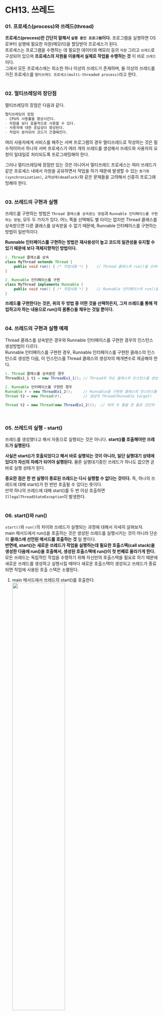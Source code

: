 CH13. 쓰레드 
==============
### 01. 프로세스(process)와 쓰레드(thread)  
__프로세스(process)란 간단히 말해서 `실행 중인 프로그램`이다.__ 
프로그램을 실행하면 OS로부터 실행에 필요한 자원(메모리)을 할당받아 프로세스가 된다.  
프로세스는 프로그램을 수행하는 데 필요한 데이터와 메모리 등의 `자원` 그리고 `쓰레드`로 구성되어 있으며 __프로세스의 자원을 이용해서 실제로 작업을 수행하는 것__ 이 바로 `쓰레드`이다.  
그래서 모든 프로세스에는 최소한 하나 이상의 쓰레드가 존재하며, 둘 이상의 쓰레드를 가진 프로세스를 `멀티쓰레드 프로세스(multi-threaded process)`라고 한다.  
<br>  

### 02. 멀티쓰레딩의 장단점  
멀티쓰레딩의 장점은 다음과 같다.  
```markdown
멀티쓰레딩의 장점  
- CPU의 사용률을 향상시킨다.
- 자원을 보다 효율적으로 사용할 수 있다.
- 사용자에 대한 응답성이 향상된다.
- 작업이 분리되어 코드가 간결해진다.
```

여러 사용자에게 서비스를 해주는 서버 프로그램의 경우 멀티쓰레드로 작성하는 것은 필수적이어서 하나의 서버 프로세스가 여러 개의 쓰레드를 생성해서 쓰레드와 사용자의 요청이 일대일로 처리되도록 프로그래밍해야 한다.  

그러나 멀티쓰레딩에 장점만 있는 것은 아니어서 멀티쓰레드 프로세스는 여러 쓰레드가 같은 프로세스 내에서 자원을 공유하면서 작업을 하기 때문에 발생할 수 있는 `동기화(synchronization)`, `교착상태(deadlock)`와 같은 문제들을 고려해서 신중히 프로그래밍해야 한다.  
<br>  

### 03. 쓰레드의 구현과 실행  
쓰레드를 구현하는 방법은 `Thread 클래스를 상속받는 방법`과 `Runnable 인터페이스를 구현하는 방법`, 모두 두 가지가 있다. 
어느 쪽을 선택해도 별 타이는 없지만 Thread 클래스를 상속받으면 다른 클래스를 상속받을 수 없기 때문에, Runnable 인터페이스를 구현하는 방법이 일반적이다.  

__Runnable 인터페이스를 구현하는 방법은 재사용성이 높고 코드의 일관성을 유지할 수 있기 때문에 보다 객체지향적인 방법이다.__  
```java
1. Thread 클래스를 상속
class MyThread extends Thread {
    public void run() { /* 작업내용 */ }    // Thread 클래스의 run()을 오버라이딩
}

2. Runnable 인터페이스를 구현
class MyThread implements Runnable {
    public void run() { /* 작업내용 */ }    // Runnable 인터페이스의 run()을 구현  
}
```
__쓰레드를 구현한다는 것은, 위의 두 방법 중 어떤 것을 선택하든지, 그저 쓰레드를 통해 작업하고자 하는 내용으로 run()의 몸통{}을 채우는 것일 뿐이다.__  
<br>   

### 04. 쓰레드의 구현과 실행 예제  
Thread 클래스를 상속받은 경우와 Runnable 인터페이스를 구현한 경우의 인스턴스 생성방법이 다르다.  
Runnable 인터페이스를 구현한 경우, Runnable 인터페이스를 구현한 클래스의 인스턴스로 생성한 다음, 이 인스턴스를 Thread 클래스의 생성자의 매개변수로 제공해야 한다.  
```java
1. Thread 클래스를 상속받은 경우
ThreadEx1_1 t1 = new ThreadEx1_1(); // Thread의 자손 클래스의 인스턴스를 생성
        
2. Runnable 인터페이스를 구현한 경우        
Runnable r = new ThreadEx1_2();     // Runnable을 구현한 클래스의 인스턴스를 생성
Thread t2 = new Thread(r);          // 생성자 Thread(Runnable target)

Thread t2 = new Thread(new ThreadEx1_2());  // 위의 두 줄을 한 줄로 간단히  
```
<br>

### 05. 쓰레드의 실행 - start()
쓰레드를 생성했다고 해서 자동으로 실행되는 것은 아니다. 
__start()를 호출해야만 쓰레드가 실행된다.__  

__사실은 start()가 호출되었다고 해서 바로 실행되는 것이 아니라, 일단 실행대기 상태에 있다가 자신의 차례가 되어야 실행된다.__ 
물론 실행대기중인 쓰레드가 하나도 없으면 곧바로 실행 상태가 된다.  

__중요한 점은 한 번 실행이 종료된 쓰레드는 다시 실행할 수 없다는 것이다.__ 즉, 하나의 쓰레드에 대해 start()가 한 번만 호출될 수 있다는 뜻이다.  
만약 하나의 쓰레드에 대해 start()를 두 번 이상 호출하면 `IllegalThreadStateException`이 발생한다.  
<br>  

### 06. start()와 run()  
`start()`와 `run()`의 차이와 쓰레드가 실행되는 과정에 대해서 자세히 살펴보자.  
main 메서드에서 run()을 호출하는 것은 생성된 쓰레드를 실행시키는 것이 아니라 단순히 __클래스에 선언된 메서드를 호출하는 것__ 일 뿐이다.  
__반면에, start()는 새로운 쓰레드가 작업을 실행하는데 필요한 호출스택(call stack)을 생성한 다음에 run()을 호출해서, 생성된 호출스택에 run()이 첫 번쨰로 올라가게 한다.__  
모든 쓰레드는 독립적인 작업을 수행하기 위해 자신만의 호출스택을 필요로 하기 때문에 새로운 쓰레드를 생성하고 실행시킬 때마다 새로운 호출스택이 생성되고 쓰레드가 종료되면 작업에 사용된 호출 스택은 소멸된다.  

1. main 메서드에서 쓰레드의 start()를 호출한다.  
<img src="https://user-images.githubusercontent.com/54930365/185872263-21dffaea-f4fa-4450-8f16-07167a2e4da6.png" width="60%"><br><br>
2. start()는 새로운 쓰레드를 생성하고, 쓰레드가 작업하는데 사용될 호출스택을 생성한다.
   <img src="https://user-images.githubusercontent.com/54930365/185872288-433ac02b-e4eb-4344-b792-d7a2bc4ef722.png" width="60%"><br><br>

3. 새로 생성된 호출스택에 run()이 호출되어, 쓰레드가 독립된 공간에서 작업을 수행한다.  
   <img src="https://user-images.githubusercontent.com/54930365/185872306-983d2224-d3dc-47c7-9992-262e0f6c059a.png" width="60%"><br><br>
4. 이제는 호출스택이 2개이므로 스케줄러가 정한 순서에 의해서 번갈아 가면서 실행된다.  
   <img src="https://user-images.githubusercontent.com/54930365/185872326-2ecc6546-9b39-40f7-a511-85c1dd158d1a.png" width="60%"><br><br>
<br>

### 07. main 쓰레드  
main 메서드의 작업을 수행하는 것도 쓰레드이며, 이를 `main 쓰레드`라고 한다. 
프로그램을 실행하면 기본적으로 하나의 쓰레드를 생성하고, 그 쓰레드가 main 메서드를 호출해서 작업이 수행되도록 하는 것이다.  
main 메서드가 수행을 마쳤더라도 다른 쓰레드가 아직 작업을 마치지 않은 상태라면 프로그램이 종료되지 않는다.  
__즉, 실행 중인 사용자 쓰레드가 하나도 없을 때 프로그램은 종료된다.__  

쓰레드는 `사용자 쓰레드(user thread)`와 `데몬 쓰리드(daemon thread)`, 두 종류가 있다.  
<br>

### 08. 싱글 쓰래드와 멀티 쓰레드  
`싱글쓰레드 프로세스`와 `멀티쓰레드 프로세스` 중 멀티쓰레드 프로세스가 작업 소요 시간이 더 길다. 
그 이유는 쓰레드 간의 `작업전환(context switching)`에 시간이 걸리기 때문이다.  
작업 전환을 할 때는 현재 진행 중이 작업의 상태, 예를 들면 다음에 실행해야할 위치 등의 정보를 저장하고 읽어 오는 시간이 소요된다. 
참고로 쓰레드의 스위칭에 비해 프로세스의 스위칭이 더 많은 정보를 저장해야하므로 더 많은 시간이 소요된다.  
그래서 멀티쓰레드가 항상 싱글쓰레드보다 효율적이라고 할 수 없다.  
<br>  

### 11. 쓰레드의 I/O 블락킹(blocking)
__쓰레드가 입출력(I/O) 처리를 위해 기다리는 것을 `I/O 블락킹`이라고 한다.__   
두 쓰레드가 서로 다른 자원을 사용하는 작업의 경우에는 싱글쓰레드 프로세스보다 멀티쓰레드 프로세스가 더 효율적이다.  
멀티 쓰레드 환경에서 사용자의 입력을 기다리는 동안 다른 쓰레드가 작업을 처리할 수 있기  때문에 보다 효율적인 CPU의 사용이 가능하다.  
<br>  

### 14. 쓰레드의 우선순위  
쓰레드는 `우선순위`라는 속성을 가지고 있는데, 이 우선순위의 값에 따라 쓰레드가 얻는 실행시간이 달라진다. 
쓰레드가 수행하는 작업의 중요도에 따라 쓰레드의 우선순위를 서로 다르게 지정하여 특정 쓰레드가 더 많은 작업시간을 갖도록 할 수 있다.  
시각적인 부분이나 사용자에게 빠르게 반응해야하는 작업을 하는 쓰레드의 우선순위는 다른 작업을 수행하는 쓰레드에 비해 높아야 한다.  
<br>

#### 쓰레드의 우선순위 지정하기  
```java
void setPriority(int newPriority)   // 쓰레드의 우선순위를 지정한 값으로 변경한다.  
int getPriority()                   // 쓰레드의 우선순위를 반환한다.
```
쓰레드가 가질 수 있는 우선순위의 범위는 1~10이며 숫자가 높을수록 우선순위가 높다. 
한 가지 더 알아두어야 할 것은 쓰레드의 우선순위는 쓰레드를 생성한 쓰레드로부터 상속받는다는 것이다.  
또한 쓰레드를 실행하기 전에만 우선순위를 변경할 수 있다.  
<br>  

### 15. 쓰레드의 우선순위 예제  
멀티코어라 해도 OS마다 다른 방식으로 스케쥴링하기 때문에, 어떤 OS를 실행하느냐에 따라 다른 결과를 얻을 수 있다. 
굳이 우선순위에 차등을 두어 쓰레드를 실행하려면, 특정 OS의 스케쥴링 정책과 JVM의 구현을 직접 확인해봐야 한다.  
<br>  

### 16. 쓰레드 그룹(thread group)  
`쓰레드 그룹`은 서로 관련된 쓰레드를 그룹으로 다루기 위한 것으로, 쓰레드 그룹을 생성해서 쓰레드를 그룹으로 묶어서 관리할 수 있다.  
폴더처럼 쓰레드 그룹에 다른 쓰레드 그룹을 포함시킬 수 있다. 
사실 쓰레드 그룹은 보안상의 이유로 도입된 개념으로, 자신이 속한 쓰레드 그룹이나 하위 쓰레드 그룹은 변경할 수 있지만 다른 쓰레드 그룹은 쓰레드를 변경할 수는 없다.  

모든 쓰레드는 반드시 쓰레드 그룹에 포함되어 있어야 하기 때문에, 위와 같이 쓰레드 그룹을 지정하지 않고 생성한 쓰레드는 기본적으로 자신을 생성한 쓰레드와 같은 쓰레드 그룹에 속하게 된다.  
우리가 생성하는 모든 쓰레드 그룹은 main 쓰레드 그룹의 하위 쓰레드 그룹이 되며, 쓰레드 그룹을 지정하지 않고 생성한 쓰레드는 자동적으로 main 쓰레드 그룹에 속하게 된다.  
<br>  

### 18. 데몬 쓰레드(daemon thread)  
__`데몬 쓰레드`는 다른 일반 쓰레드(데몬 쓰레드가 아닌 쓰레드)의 작업을 돕는 보조적인 역할을 수행하는 쓰레드이다.__ 
__일반 쓰레드가 모두 종료되면 데몬 쓰레드는 강제적으로 자동 종료되는데, 그 이유는 데몬 쓰레드는 일반 쓰레드의 보조역할을 수행하므로 일반 쓰레드가 모두 종료되고 나면 데몬 쓰레드의 존재의 의미가 없기 때문이다.__ 
이 점을 제외하고는 데몬 쓰레드와 일반 쓰레드는 다르지 않다. 데몬 쓰레드의 예로는 가비지 컬렉터, 워드 프로세서의 자동저장, 화면자동갱신 등이 있다.  

데몬 쓰레드는 무한루프와 조건문을 이용해서 실행 후 대기하고 있다가 특정 조건이 만족되면 작업을 수행하고 다시 대기하도록 작성한다.  
데몬 쓰레드는 일반 쓰레드의 작성방법과 실행방법이 같으며 다만 쓰레드를 생성한 다음 실행하기 전에 `setDaemon(true)`를 호출하기만 하면 된다. 
그리고 데몬 쓰레드가 생성한 쓰레드는 자동적으로 데몬 쓰레드가 된다는 점도 주의하자.
<br>  

### 20. 쓰레드의 상태  
쓰레드는 생성된 후부터 종료될 때까지 여러 상태를 가질 수 있으며, 그 상태는 다음과 같다.  

|상태| 설명                                                                                  |
|:---|:------------------------------------------------------------------------------------|
|NEW| 쓰레드가 생성되고 아직 start()가 호출되지 않은 상태                                                    |
|RUNNABLE| 실행 중 또는 실행 가능한 상태                                                                   |
|BLOCKED| 동기화 블럭에 의해서 일시정지된 상태(lock이 풀릴 때까지 기다리는 상태)                                          |
|WAITING,<br>TIMED_WAITING| 쓰레드의 작업이 종료되지는 않았지만 실행가능하지 않은(unrunnable) 일시정지상태, TIMED_WAITING은 일시정지시간이 지정된 경우를 의미 |
|TERMINATED| 쓰레드의 작업이 종료된 상태                                                                     |

<br><br>
다음 그림은 쓰레드의 생성부터 소멸까지의 모든 과정을 그린 것인데, 앞서 소개한 메서드들에 의해서 쓰레드이 상태가 어떻게 변화되는지를 잘 보여준다.  
<br>
<img width="1091" alt="스크린샷 2022-08-23 오전 11 04 14" src="https://user-images.githubusercontent.com/54930365/186052556-a66a08ed-f2e2-4145-9005-77e0a96771f5.png">
<br><br>
1. 쓰레드를 생성하고 start()를 호출하면 바로 실행되는 것이 아니라 실행대기열에 저장되어 자신의 차례가 될 때까지 기다려야 한다. 실행대기열은 큐(queue)와 같은 구조로 먼저 실행대기열에 들어온 쓰레드가 먼저 실행된다.
2. 실행대기상태에 있다가 자신의 차례가 되면 실행상태가 된다.
3. 주어진 실행시간이 다되거나 yield()를 만나면 다시 실행대기상태가 되고 다음 차례의 쓰레드가 실행상태가 된다. 
4. 실행 중에 suspend(), sleep(), wait(), join(), I/O block에 의해 일시정지상태가 될 수 있다. I/O block은 입출력작업에서 발생하는 지연상태를 말한다. 사용자의 입력을 기다리는 경우를 예로 들 수 있는데, 이런 경우 일시정지 상태에 있다가 사용자가 입력을 마치면 다시 실행대기상태가 된다.  
5. 지정된 일시정지시간이 다되거나(time-out), notify(), resume(), interrupt()가 호출되면 일시정지상태를 벗어나 다시 실행대기열에 저장되어 자신의 차례를 기다리게 된다.
6. 실행을 모두 마치거나 stop()이 호출되면 쓰레드는 소멸된다.  
<br>

### 21. 쓰레드의 실행제어  
쓰레드 프로그래밍이 어려운 이유는 `동기화(synchronization)`와 `스케줄링(scheduling)` 때문이다.  
효율적인 멀티쓰레드 프로그램을 만들기 위해서는 보다 정교한 스케줄링을 통해 프로세스에게 주어진 자원과 시간을 여러 쓰레드가 낭비없이 잘 사용하도록 프로그래밍 해야 한다.  

쓰레드의 스케줄링과 관련된 메서드는 다음과 같다.  

|메서드| 설명                                                                                                          |
|:---|:------------------------------------------------------------------------------------------------------------|
|static void sleep(long millis)<br>static void sleep(long millis, int nanos)| 지정된 시간(천분의 일초 단위)동안 쓰레드를 일시정지시킨다. 지정한 시간이 지나고 나면, 자동적으로 다시 실행대기상태가 된다.                                      |
|void join()<br>void join(long millis)<br>void join(long millis, int nanos)| 지정된 시간동안 쓰레드가 실행되도록 한다. 지정된 시간이 지나거나 작업이 종료되면 join()을 호출한 쓰레드로 다시 돌아와 실행을 계속한다.                             |
|void interrupt()| sleep()이나 join()에 의해 일시정지상태인 쓰레드를 깨워서 실행대기상태로 만든다. 해당 쓰레드에서는 Interrupted Exception이 발생함으로써 일시정지상태를 벗어나게 된다. |
|void stop()| 쓰레드를 즉시 종료시킨다.                                                                                              |
|void suspend()| 쓰레드를 일시정지시킨다. resume()을 호출하면 다시 실행대기상태가 된다.                                                                 |
|void resume()| suspend()에 의해 일시정지상태에 있는 쓰레드를 실행대기상태로 만든다.                                                                  |
|static void yield()| 실행 중 자신에게 주어진 실행시간을 다른 쓰레드에게 양보(yield)하고 자신은 실행대기상태가 된다.                                                    |
sleep()과 yield()는 현재 동작 중인 스레드를 제어하는 static 메서드이다.   
<br>

### 22. sleep()  
__sleep()은 지정된 시간동안 쓰레드를 멈추게 한다.__  
```java
static void sleep(long millis)  
static void sleep(long millis, int nanos)
```
밀레세컨드(millis, 1000분의 1초)와 나노세컨드(nanos, 10억분의 1초)의 시간단위로 세밀하게 값을 지정할 수 있지만 어느 정도의 오차가 발생할 수 있다는 것은 염두에 둬야 한다.  

sleep()에 의해 일시정지 상태가 된 쓰레드는 지정된 시간이 다 되거나 interrupt()가 호출되면, InterruptedException이 발생되어 잠에서 깨어나 실행대기 상태가 된다.  
그래서 sleep()을 호출할 때는 항상 try-catch문으로 예외를 처리해줘야 한다.  
```java
try{
    Thread.sleep(2000)
}catch(InterruptedException e) {}
```
__sleep()은 항상 현재 실행 중인 쓰레드에 대해 작동하기 때문에 이를 주의해야 한다.__  
<br>

### 24. interrupt()
__interrupt()는 진행 중인 쓰레드의 작업이 끝나기 전에 취소시켜야할 때 사용한다.__  
interrupt()는 쓰레드에게 작업을 멈추라고 요청한다. 
단지 멈추라고 요청만 하는 것일 뿐 쓰레드를 강제로 종료시키지는 못한다. 
interrupt()는 그저 쓰레드의 interrupted 상태(인스턴스 변수)를 바꾸는 것일 뿐이다.  
```java
void interrupt()                // 쓰레드의 interrupted 상태를 false에서 true로 변경
boolean isInterrupted()         // 쓰레드의 interrupted 상태를 반환
static boolean interrupted()    // 현재 쓰레드의 interrupted 상태를 반환 후, false로 변경
```
<br>

### 25. interrupt() 예제  
한 쓰레드가 sleep(), wait(), join()에 의해 '일시정지 상태(WAITING)'에 있을 때, 이 쓰레드에 대해 interrupt()를 호출하면, sleep(), wait(), join()에서 Interrupted Exception이 발생하고 이 쓰레드는 '실행대기 상태(RUNNABLE)'로 바뀐다.  
__즉, 멈춰있던 쓰레드를 깨워서 실행가능한 상태로 만드는 것이다.__ 
<br>

### 26. suspend(), resume(), stop()  
suspend()는 sleep()처럼 쓰레드를 멈추게 한다.  
suspend()에 의해 정지된 쓰레드는 resume()을 호출해야 다시 실행대기 상태가 된다.  
stop()은 호출되는 즉시 쓰레드가 종료된다.  

suspend(), resume(), stop()은 쓰레드의 실행을 제어하는 가장 손쉬운 방법이지만, suspend()와 stop()이 교착상태(deadlock)를 일으키기 쉽게 작성되어있으므로 사용이 권장되지 않는다. 
그래서 이 메서드들은 모두 `deprecated`되었다.  
`deprecated`의 의미는 '전에는 사용되었지만, 앞으로 사용하지 않을 것을 권장한다'이다. 
'deprecated'된 메서드는 하위 호환성을 위해서 삭제하지 않는 것일 뿐이므로 사용해서는 안된다.  
<br>  

### 28. join()과 yield()   
__join() - 다른 쓰레드의 작업을 기다린다.__  
쓰레드 자신이 하던 작업을 잠시 멈추고 다른 쓰레드가 지정된 시간동안 작업을 수행하도록 할 때 join()을 사용한다.  
시간을 지정하지 않으면, 해당 쓰레드가 작업을 모두 마칠 때까지 기다리게 된다. 
작업 중에 다른 쓰레드의 작업이 먼제 수행되어야할 필요가 있을 때 join()을 사용한다. 

join()도 sleep()처럼 interrupt()에 의해 대기상태에서 벗어날 수 있으며, join()이 호출되는 부분을 try-catch문으로 감싸야 한다. 
join()은 자신의 작업 중간에 다른 쓰레드의 작업을 참여(join)시킨다는 의미로 이름 지어진 것이다.  
<br>  

__yield() - 다른 쓰레드에게 양보한다.__  
yield()는 쓰레드 자신에게 주어진 실행시간을 다음 차례의 쓰레드에게 양보(yield)한다.  
yield()와 interrupt()를 적절히 사용하면, 프로그램의 응답성을 높이고 보다 실행이 가능하게 할 수 있다.  
<br>  

### 30. 쓰레드의 동기화(synchronization)  
멀티쓰레드 프로세스에서 __한 쓰레드가 진행 중인 작업을 다른 쓰레드가 간섭하지 못하도록 막는 것__ 을 `쓰레드의 동기화`라고 한다.  
자바에서는 `synchronized` 블럭을 이용해서 쓰레드의 동기화를 지원했지만, JDK1.5부터는 'java.util.concurrent.locks'와 'java.util.concurrent.atomic' 패키지를 통해서 다양한 방식으로 동기화를 구현할 수 있도록 지원하고 있다.   
<br>

### 31. synchronized를 이용한 동기화  
먼저 가장 간단한 동기화 방법인 `synchronized` 키워드를 이용한 동기화에 대해서 알아보자.  
이 키워드는 임계영역을 설정하는데 사용된다. 아래와 같이 두 가지 방식이 있다.  
```java
1. 메서드 전체를 임계 영역으로 지정
public synchronized void calcSum() {
        ...
        }

2. 특정한 영역을 임계 영역으로 지정
synchronized(객체의 참조변수) {
        ...
        }
```

__첫 번째 방법은 메서드 앞에 `synchronized`를 붙이는 것인데, synchronized를 붙이면 메서드 전체가 임계 영역으로 설정된다. 
쓰레드는 synchronized 메서드가 호출된 시점부터 해당 메서드가 포함된 객체의 lock을 얻어 작업을 수행하다가 메서드가 종료되면 lock을 반환한다.__  

__두 번째 방법은 메서드 내의 코드 일부를 블럭{}으로 감싸고 블럭 앞에 `synchronized(참조변수)`를 붙이는 것인데, 이때 참조변수는 lock을 걸고자하는 객체를 참조하는 것이어야 한다. 
이 블럭을 synchronized 블럭이라고 부르며, 이 블럭의 영역 안으로 들어가면서부터 쓰레드는 지정된 객체의 lock을 얻게 되고, 이 블럭을 벗어나면 lock을 반납한다.__  

두 방법 모두 lock의 획득과 반납이 모두 자동적으로 이루어지므로 우리가 해야 할 일은 그저 __임계 영역만 설정해주는 것__ 뿐이다.  
모든 객체는 lock을 하나씩 가지고 있으며, 해당 객체의 lock을 가지고 있는 쓰레드만 임계 영역의 코드를 수행할 수 있다. 
그리고 다른 쓰레드들은 lock을 얻을 때까지 기다리게 된다.  
임계 영역은 멀티쓰레드 프로그램의 성능을 좌우하기 때문에 가능하면 메서드 전체에 락을 거는 것보다 synchronized 블럭으로 임계 영역을 최소화해서 보다 효율적인 프로그램이 되도록 해야 한다.  

synchronized를 이용한 동기화는 지정된 영역의 코드를 한 번에 하나의 쓰레드가 수행하는 것을 보장하는 것 뿐이므로 접근 제어자를 통해 외부에서 데이터에 직접 접근하는 것을 방지해야 한다.  
<br>  

### 34. wait()과 notify()  
synchronized로 동기화해서 공유 데이터를 보호하는 것은 좋지만, 특정 쓰레드가 객체의 락을 가진 상태로 오랜 시간을 보내지 않도록 하는 것도 중요하다. 
wait()과 notify()는 교착상태를 방지하기 위한 것이다.  

__동기화된 임계 영역의 코드를 수행하다가 작업을 더 이상 진행할 상황이 아니면, 일단 wait()을 호출하여 쓰레드가 락을 반납하고 기다리게 한다.(객체의 waiting pool에 넣는다) 
그러면 다른 쓰레드가 락을 얻어 해당 객체에 대한 작업을 수행할 수 있게 된다. 
나중에 작업을 진행할 수 있는 상황이 되면 notify()를 호출해서, 작업을 중단했던 쓰레드가 다시 락을 얻어 작업을 진행할 수 있게 한다.__  

__wait()과 notify()는 오래 기다린 쓰레드가 락을 얻는다는 것을 보장하지 않는다.__    
notify()가 호출되면, 해당 객체의 대기실에 있던 모든 쓰레드 중에서 임의의 쓰레드만 통지를 받는다. 
notifyAll()은 기다리고 있는 모든 쓰레드에게 통보를 하지만, 그래도 lock을 얻을 수 있는 것은 하나의 쓰레드일 뿐이고 나머지 쓰레드는 통보를 받긴 했지만, lock을 얻지 못하면 다시 lock을 기다리는 신세가 된다.  

wait()과 notify()는 특정 객체에 대한 것이므로 Object 클래스에 정의되어 있다. 
wait()은 notify() 또는 notifyAll()이 호출될 때까지 기다리지만, 매개변수가 있는 wait()은 지정된 시간동안만 기다린다. 
즉, 지정된 시간이 지난 후에 자동적으로 notify()가 호출되는 것과 같다.  

그리고 waiting pool은 객체마다 존재하는 것이므로 notifyAll()이 호출된다고 해서 모든 객체의 waiting pool에 있는 쓰레드가 깨워지는 것은 아니다. 
notifyAll()이 호출된 객체의 waiting pool에 대기 중인 쓰레드만 해당된다는 것을 기억하자.  
```markdown
wait(), notify(), notifyAll()
- Object에 정의되어 있다.
- 동기화 블록(synchronized 블록) 내에서만 사용할 수 있다.
- 보다 효율적인 동기화를 가능하게 한다.
```

